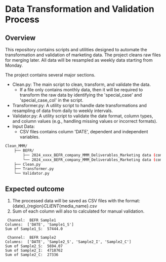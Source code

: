 # Data Transformation and Validation Process

## Overview
This repository contains scripts and utilities designed to automate the transformation and validation of marketing data. The project cleans raw files for merging later. All data will be resampled as weekly data starting from Monday.

The project contains several major sections.

- Clean.py: The main script to clean, transform, and validate the data.
  - If a file only contains monthly data, then it will be required to transform the raw data by identifying the 'special_case' and 'special_case_col' in the script. 
- Transformer.py: A utility script to handle date transformations and resampling of data from daily to weekly intervals.
- Validator.py: A utility script to validate the date format, column types, and column values (e.g., handling missing values or incorrect formats).
- Input Data:
  - CSV files contains column 'DATE', dependent and independent variables.

```bash
Clean_MMM/
    ├── BEFR/
        ├── 2024_xxxx_BEFR_company_MMM_Deliverables_Marketing data (company)_batch1 - Sample1.csv
        └── 2024_xxxx_BEFR_company_MMM_Deliverables_Marketing data (company)_batch1 - Sample2.csv
    ├── Clean.py
    ├── Transformer.py
    └── Validator.py
```

## Expected outcome
1. The processed data will be saved as CSV files with the format: {date}_{region}_CLIENT_{media_name}.csv
2. Sum of each column will also to calculated for manual validation.
```text
 Channel:  BEFR Sample1
Columns:  ['DATE', 'Sample1_S']
Sum of Sample1_S:  57444.0

 Channel:  BEFR Sample2
Columns:  ['DATE', 'Sample2_S', 'Sample2_I', 'Sample2_C']
Sum of Sample2_S:  5694.07
Sum of Sample2_I:  4718762
Sum of Sample2_C:  27336
```